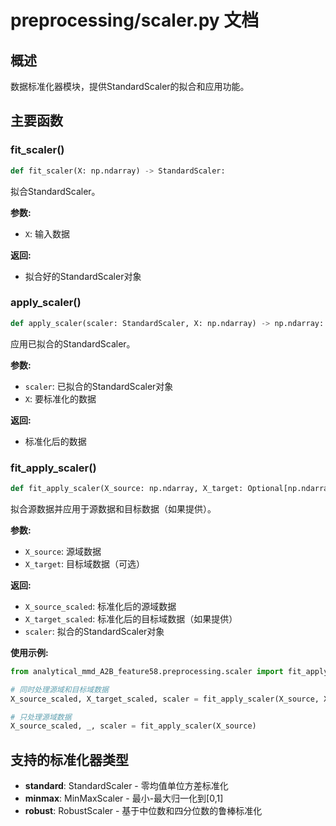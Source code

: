 # preprocessing/scaler.py 文档

## 概述

数据标准化器模块，提供StandardScaler的拟合和应用功能。

## 主要函数

### fit_scaler()

```python
def fit_scaler(X: np.ndarray) -> StandardScaler:
```

拟合StandardScaler。

**参数:**
- `X`: 输入数据

**返回:**
- 拟合好的StandardScaler对象

### apply_scaler()

```python
def apply_scaler(scaler: StandardScaler, X: np.ndarray) -> np.ndarray:
```

应用已拟合的StandardScaler。

**参数:**
- `scaler`: 已拟合的StandardScaler对象
- `X`: 要标准化的数据

**返回:**
- 标准化后的数据

### fit_apply_scaler()

```python
def fit_apply_scaler(X_source: np.ndarray, X_target: Optional[np.ndarray] = None) -> Tuple[np.ndarray, Optional[np.ndarray], StandardScaler]:
```

拟合源数据并应用于源数据和目标数据（如果提供）。

**参数:**
- `X_source`: 源域数据
- `X_target`: 目标域数据（可选）

**返回:**
- `X_source_scaled`: 标准化后的源域数据
- `X_target_scaled`: 标准化后的目标域数据（如果提供）
- `scaler`: 拟合的StandardScaler对象

**使用示例:**
```python
from analytical_mmd_A2B_feature58.preprocessing.scaler import fit_apply_scaler

# 同时处理源域和目标域数据
X_source_scaled, X_target_scaled, scaler = fit_apply_scaler(X_source, X_target)

# 只处理源域数据
X_source_scaled, _, scaler = fit_apply_scaler(X_source)
```

## 支持的标准化器类型

- **standard**: StandardScaler - 零均值单位方差标准化
- **minmax**: MinMaxScaler - 最小-最大归一化到[0,1]
- **robust**: RobustScaler - 基于中位数和四分位数的鲁棒标准化 